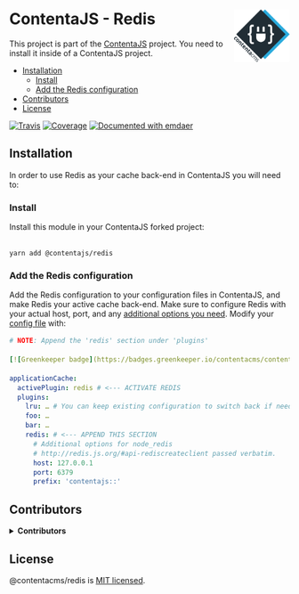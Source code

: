 <!--
  This file was generated by emdaer

  Its template can be found at .emdaer/README.emdaer.md
-->

<!--
  emdaerHash:d746b9cdabfcb6fce01bfcc5c7b276fa
-->

<h1 id="contentajs-redis-img-align-right-src-logo-svg-alt-contenta-logo-title-contenta-logo-width-100-">ContentaJS - Redis <img align="right" src="./logo.svg" alt="Contenta logo" title="Contenta logo" width="100"></h1>
<p>This project is part of the
<a href="https://www.npmjs.com/package/@contentacms/contentajs">ContentaJS</a> project. You
need to install it inside of a ContentaJS project.</p>
<!-- toc -->
<ul>
<li><a href="#installation">Installation</a><ul>
<li><a href="#install">Install</a></li>
<li><a href="#add-the-redis-configuration">Add the Redis configuration</a></li>
</ul>
</li>
<li><a href="#contributors">Contributors</a></li>
<li><a href="#license">License</a></li>
</ul>
<!-- tocstop -->
<p><a href="https://travis-ci.org/contentacms/contentajsRedis/"><img src="https://img.shields.io/travis/contentacms/redis.svg?style=flat-square" alt="Travis"></a> <a href="https://coveralls.io/github/contentacms/contentajsRedis/"><img src="https://img.shields.io/coveralls/github/contentacms/redis.svg?style=flat-square" alt="Coverage"></a> <a href="https://github.com/emdaer/emdaer"><img src="https://img.shields.io/badge/📓-documented%20with%20emdaer-F06632.svg?style=flat-square" alt="Documented with emdaer"></a></p>
<h2 id="installation">Installation</h2>
<p>In order to use Redis as your cache back-end in ContentaJS you will need to:</p>
<h3 id="install">Install</h3>
<p>Install this module in your ContentaJS forked project:</p>
<pre><code>
yarn add @contentajs/redis
</code></pre>
<h3 id="add-the-redis-configuration">Add the Redis configuration</h3>
<p>Add the Redis configuration to your configuration files in ContentaJS, and
make Redis your active cache back-end. Make sure to configure Redis with your
actual host, port, and any
<a href="http://redis.js.org/#api-rediscreateclient">additional options you need</a>.
Modify your
<a href="https://github.com/lorenwest/node-config/wiki/Configuration-Files">config file</a>
with:</p>

```yaml
# NOTE: Append the 'redis' section under 'plugins'

[![Greenkeeper badge](https://badges.greenkeeper.io/contentacms/contentajsRedis.svg)](https://greenkeeper.io/)

applicationCache:
  activePlugin: redis # <--- ACTIVATE REDIS
  plugins:
    lru: … # You can keep existing configuration to switch back if needed.
    foo: …
    bar: …
    redis: # <--- APPEND THIS SECTION
      # Additional options for node_redis
      # http://redis.js.org/#api-rediscreateclient passed verbatim.
      host: 127.0.0.1
      port: 6379
      prefix: 'contentajs::'
```
<h2 id="contributors">Contributors</h2>
<details>
<summary><strong>Contributors</strong></summary><br>
<a title="Engineer and programmer focused on online applications." href="https://github.com/e0ipso">
  <img align="left" src="https://avatars0.githubusercontent.com/u/1140906?s=24">
</a>
<strong>Mateu Aguiló Bosch</strong>
<br><br>
</details>

<h2 id="license">License</h2>
<p>@contentacms/redis is <a href="./LICENSE">MIT licensed</a>.</p>
